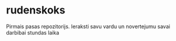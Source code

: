 # rudenskoks
Pirmais pasas repozitorijs.
Ieraksti savu vardu un novertejumu savai darbibai stundas laika
